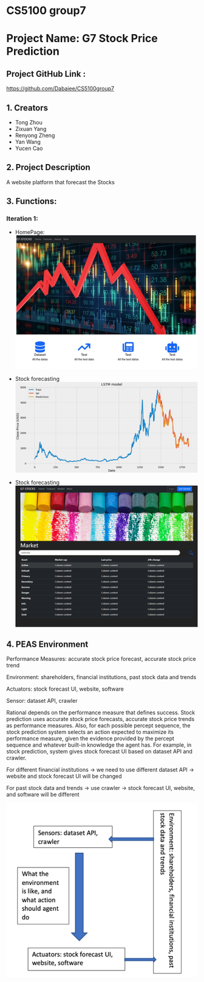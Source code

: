 # CS5100 group7
# Project Name: G7 Stock Price Prediction

## Project GitHub Link :

https://github.com/Dabaiee/CS5100group7

## 1. Creators

- Tong Zhou
- Zixuan Yang
- Renyong Zheng
- Yan Wang
- Yucen Cao

## 2. Project Description

A website platform that forecast the Stocks

## 3. Functions:

### Iteration 1:

- HomePage:
![GitHub Logo](/InfoImg/homepage.jpg)

- Stock forecasting
![GitHub Logo](/InfoImg/stock0.jpg)

- Stock forecasting
![GitHub Logo](/InfoImg/market_page.png)

## 4. PEAS Environment
Performance Measures: accurate stock price forecast, accurate stock price trend

Environment: shareholders, financial institutions, past stock data and trends

Actuators: stock forecast UI, website, software

Sensor: dataset API, crawler

Rational depends on the performance measure that defines success. Stock prediction uses accurate stock price forecasts, accurate stock price trends as performance measures. Also, for each possible percept sequence, the stock prediction system selects an action expected to maximize its performance measure, given the evidence provided by the percept sequence and whatever built-in knowledge the agent has. For example, in stock prediction, system gives stock forecast UI based on dataset API and crawler.


For different financial institutions -> we need to use different dataset API -> website and stock forecast UI will be changed

For past stock data and trends -> use crawler -> stock forecast UI, website, and software will be different

![GitHub Logo](/InfoImg/PEAS_enviroment.png)

